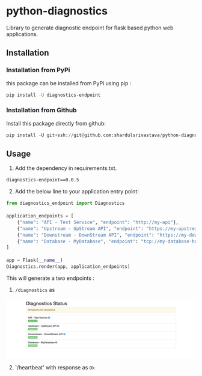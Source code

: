 # python-diagnostics

Library to generate diagnostic endpoint for flask based python web applications.

## Installation 

### Installation from PyPi

this package can be installed from PyPi using pip :

```bash
pip install -U diagnostics-endpoint
```

### Installation from Github
Install this package directly from github:

```python
pip install -U git+ssh://git@github.com:shardulsrivastava/python-diagnostics.git@master
```

## Usage

1. Add the dependency in requirements.txt.
```bash
diagnostics-endpoint==0.0.5
```

2. Add the below line to your application entry point:
```python
from diagnostics_endpoint import Diagnostics

application_endpoints = [
    {"name": "API - Test Service", "endpoint": "http://my-api"},
    {"name": "Upstream - UpStream API", "endpoint": "https://my-upstream-api"},
    {"name": "Downstream - DownStream API", "endpoint": "https://my-downstream-api"},
    {"name": "Database - MyDatabase", "endpoint": "tcp://my-database-host:my-database-port"}
]

app = Flask(__name__)
Diagnostics.render(app, application_endpoints)

```

This will generate a two endpoints :
 1. `/diagnostics` as
  
  ![alt text](diagnostics-page.png "Diagnostics Endpoint")



2. '/heartbeat' with response as `Ok`

